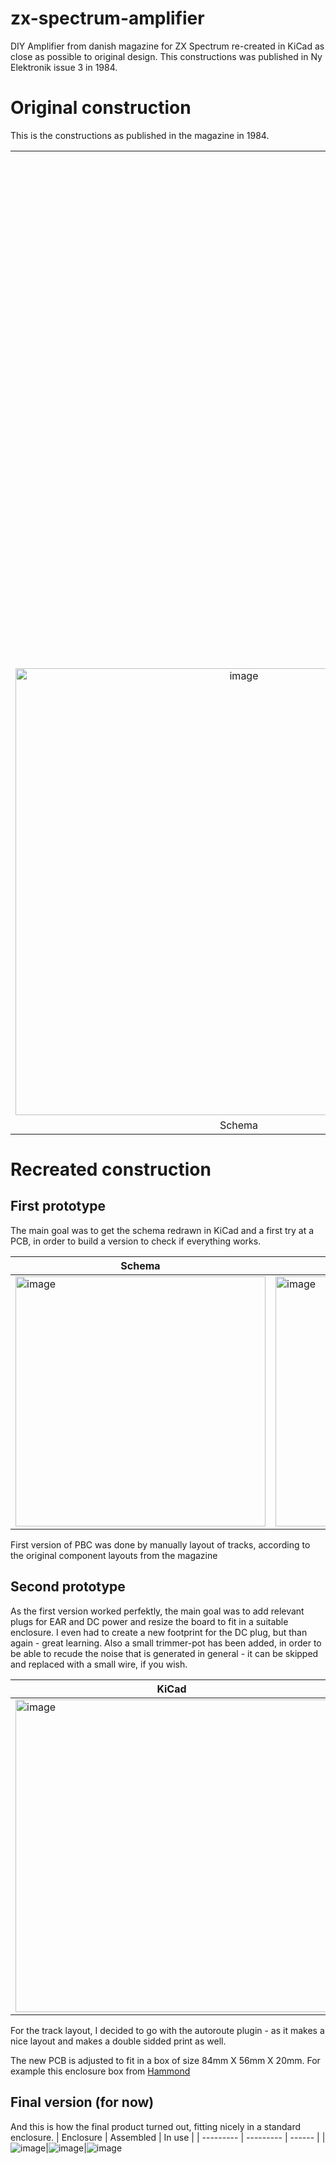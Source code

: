 # zx-spectrum-amplifier
DIY Amplifier from danish magazine for ZX Spectrum re-created in KiCad as close as possible to original design. This constructions was published in Ny Elektronik issue 3 in 1984.

# Original construction
This is the constructions as published in the magazine in 1984.
<table>
  <tr>
    <td colspan="3" align="center"><img width="819" alt="image" src="https://github.com/thomasheckmann/zx-spectrum-amplifier/assets/14136378/c8b028a6-f614-44fc-b808-dd039d655ebb"></td>
  </tr>
  <tr>
    <td align="center"><img width="715" alt="image" src="https://github.com/thomasheckmann/zx-spectrum-amplifier/assets/14136378/54514dc8-bd44-4938-91c9-286ba0c0a9d1"></td>
    <td align="center"><img width="676" alt="image" src="https://github.com/thomasheckmann/zx-spectrum-amplifier/assets/14136378/7e934ceb-f831-4ad2-8e71-cf435404e2d4"></td>
    <td align="center"><img width="614" alt="image" src="https://github.com/thomasheckmann/zx-spectrum-amplifier/assets/14136378/3fd2755e-88b4-4ba1-beec-95b31a442f02"> </td>
  </tr>
  <tr>
    <td align="center">Schema</td>
    <td align="center">PCB</td>
    <td align="center">Components layout</td>
  </tr>
</table>

# Recreated construction

## First prototype
The main goal was to get the schema redrawn in KiCad and a first try at a PCB, in order to build a version to check if everything works.

| Schema | KiCad | PCB |
| ------ | ----- | --- |
|<img width="400" alt="image" src="https://github.com/thomasheckmann/zx-spectrum-amplifier/assets/14136378/2096266e-0673-4e0c-9e8c-9f8f8056f335">|<img width="400" alt="image" src="https://github.com/thomasheckmann/zx-spectrum-amplifier/assets/14136378/77bb2987-278d-44b2-ba3b-c14338011828">|<img width="400" alt="image" src="https://github.com/thomasheckmann/zx-spectrum-amplifier/assets/14136378/eb12bbb7-e2cc-47dd-b930-ac030fbe31ea"></img>


First version of PBC was done by manually layout of tracks, according to the original component layouts from the magazine

## Second prototype
As the first version worked perfektly, the main goal was to add relevant plugs for EAR and DC power and resize the board to fit in a suitable enclosure. I even had to create a new footprint for the DC plug, but than again - great learning. Also a small trimmer-pot has been added, in order to be able to recude the noise that is generated in general - it can be skipped and replaced with a small wire, if you wish.

| KiCad  | PCB |
| ------ | --- |
|<img width="500" alt="image" src="https://github.com/thomasheckmann/zx-spectrum-amplifier/assets/14136378/e7768d3b-d412-4ba7-94bc-38c5fd2ee56a">|<img width="500" alt="image" src="https://github.com/thomasheckmann/zx-spectrum-amplifier/assets/14136378/43a41d81-5852-4a65-a2b8-8720a8a03b08"></img>


For the track layout, I decided to go with the autoroute plugin - as it makes a nice layout and makes a double sidded print as well.

The new PCB is adjusted to fit in a box of size 84mm X 56mm X 20mm. For example this enclosure box from [Hammond](https://www.hammfg.com/part/1591XXMGY)

## Final version (for now)
And this is how the final product turned out, fitting nicely in a standard enclosure.
| Enclosure | Assembled | In use |
| --------- | --------- | ------ |
|![image](https://github.com/thomasheckmann/zx-spectrum-amplifier/assets/14136378/b404ea4e-6fa8-45e9-8f0e-fbd6b61f0e00)|![image](https://github.com/thomasheckmann/zx-spectrum-amplifier/assets/14136378/f79686ca-f3d1-44c9-8ffc-d82451089769)|![image](https://github.com/thomasheckmann/zx-spectrum-amplifier/assets/14136378/be5f1a32-ab3d-495d-b7dd-aa288282ba44)



